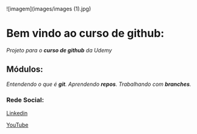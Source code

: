 ![imagem](images/images (1).jpg)

# Bem vindo ao curso de github:
_Projeto para o **curso de github** da Udemy_

## Módulos:
_Entendendo o que é **git**.
Aprendendo **repos**.
Trabalhando com **branches**._

### Rede Social:
[Linkedin](www.linkedin.com/in/ribeiroallan)

[YouTube](https://www.youtube.com/watch?v=AJW65cuwjZc)
